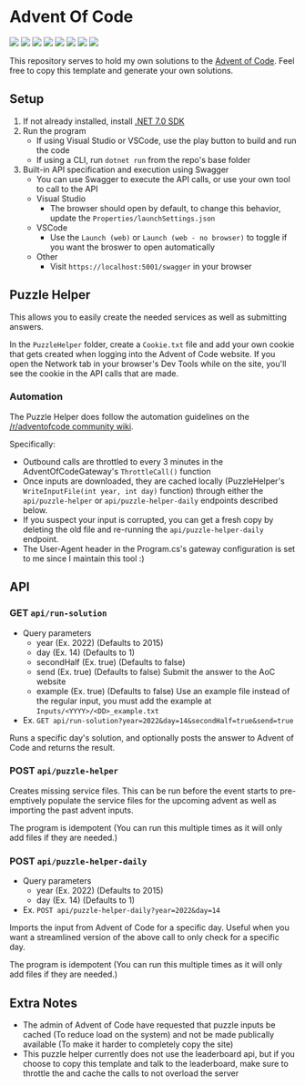 # Advent Of Code
<!-- Generated via https://github.com/alexandru-dinu/advent-of-code/blob/main/.scripts/gen_badges.py -->
<!-- begin-year-badge -->
![](https://img.shields.io/badge/2022-50%20stars-239323)
![](https://img.shields.io/badge/2021-20%20stars-6e621d)
![](https://img.shields.io/badge/2020-21%20stars-6b651e)
![](https://img.shields.io/badge/2019-5%20stars-ae3919)
![](https://img.shields.io/badge/2018-13%20stars-87521c)
![](https://img.shields.io/badge/2017-0%20stars-ef0f14)
![](https://img.shields.io/badge/2016-0%20stars-ef0f14)
![](https://img.shields.io/badge/2015-50%20stars-239323)
<!-- end-year-badge -->
This repository serves to hold my own solutions to the [Advent of Code](https://adventofcode.com/).
Feel free to copy this template and generate your own solutions.

## Setup
1. If not already installed, install [.NET 7.0 SDK](https://dotnet.microsoft.com/en-us/download)
1. Run the program
   - If using Visual Studio or VSCode, use the play button to build and run the code
   - If using a CLI, run `dotnet run` from the repo's base folder
1. Built-in API specification and execution using Swagger
   - You can use Swagger to execute the API calls, or use your own tool to call to the API
   - Visual Studio
      - The browser should open by default, to change this behavior, update the `Properties/launchSettings.json`
   - VSCode
      - Use the `Launch (web)` or `Launch (web - no browser)` to toggle if you want the broswer to open automatically
   - Other
      - Visit `https://localhost:5001/swagger` in your browser

## Puzzle Helper
This allows you to easily create the needed services as well as submitting answers.

In the `PuzzleHelper` folder, create a `Cookie.txt` file and add your own cookie that gets created when logging into the Advent of Code website. If you open the Network tab in your browser's Dev Tools while on the site, you'll see the cookie in the API calls that are made.

### Automation
The Puzzle Helper does follow the automation guidelines on the [/r/adventofcode community wiki](https://www.reddit.com/r/adventofcode/wiki/faqs/automation).

Specifically:
* Outbound calls are throttled to every 3 minutes in the AdventOfCodeGateway's `ThrottleCall()` function
* Once inputs are downloaded, they are cached locally (PuzzleHelper's `WriteInputFile(int year, int day)` function) through either the `api/puzzle-helper` or `api/puzzle-helper-daily` endpoints described below.
* If you suspect your input is corrupted, you can get a fresh copy by deleting the old file and re-running the `api/puzzle-helper-daily` endpoint.
* The User-Agent header in the Program.cs's gateway configuration is set to me since I maintain this tool :)

## API

### GET `api/run-solution`
- Query parameters
   - year (Ex. 2022) (Defaults to 2015)
   - day (Ex. 14) (Defaults to 1)
   - secondHalf (Ex. true) (Defaults to false)
   - send (Ex. true) (Defaults to false) Submit the answer to the AoC website
   - example (Ex. true) (Defaults to false) Use an example file instead of the regular input, you must add the example at `Inputs/<YYYY>/<DD>_example.txt`
- Ex. `GET api/run-solution?year=2022&day=14&secondHalf=true&send=true`

Runs a specific day's solution, and optionally posts the answer to Advent of Code and returns the result.

### POST `api/puzzle-helper`

Creates missing service files.
This can be run before the event starts to pre-emptively populate the service files for the upcoming advent as well as importing the past advent inputs.

The program is idempotent (You can run this multiple times as it will only add files if they are needed.)

### POST `api/puzzle-helper-daily`
- Query parameters
   - year (Ex. 2022) (Defaults to 2015)
   - day (Ex. 14) (Defaults to 1)
- Ex. `POST api/puzzle-helper-daily?year=2022&day=14`

Imports the input from Advent of Code for a specific day. Useful when you want a streamlined version of the above call to only check for a specific day.

The program is idempotent (You can run this multiple times as it will only add files if they are needed.)

## Extra Notes
- The admin of Advent of Code have requested that puzzle inputs be cached (To reduce load on the system) and not be made publically available (To make it harder to completely copy the site)
- This puzzle helper currently does not use the leaderboard api, but if you choose to copy this template and talk to the leaderboard, make sure to throttle the and cache the calls to not overload the server